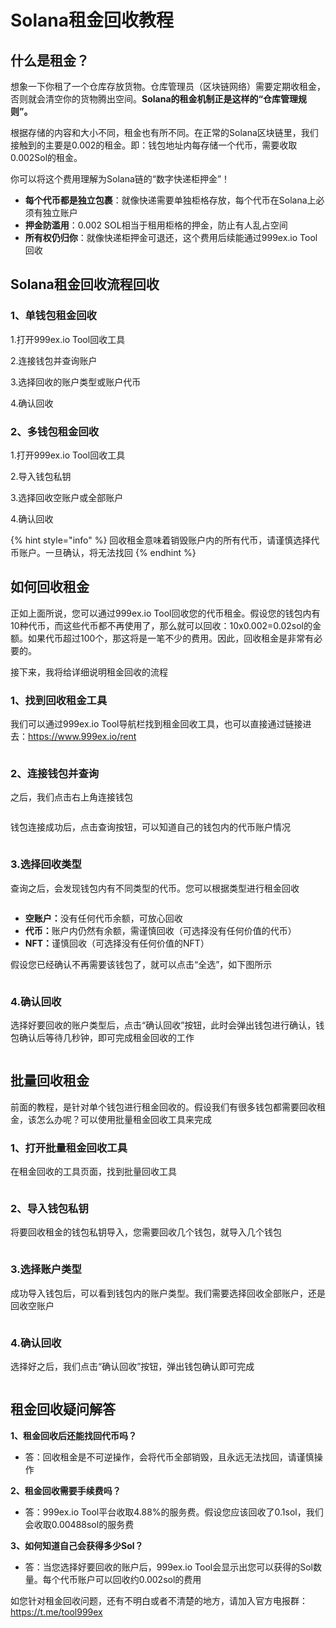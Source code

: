 # Solana租金回收教程

## 什么是租金？

想象一下你租了一个仓库存放货物。仓库管理员（区块链网络）需要定期收租金，否则就会清空你的货物腾出空间。**Solana的租金机制正是这样的“仓库管理规则”。**

根据存储的内容和大小不同，租金也有所不同。在正常的Solana区块链里，我们接触到的主要是0.002的租金。即：钱包地址内每存储一个代币，需要收取0.002Sol的租金。

你可以将这个费用理解为Solana链的“数字快递柜押金”！

* **每个代币都是独立包裹**：就像快递需要单独柜格存放，每个代币在Solana上必须有独立账户
* ​**押金防滥用**：0.002 SOL相当于租用柜格的押金，防止有人乱占空间
* ​**所有权仍归你**：就像快递柜押金可退还，这个费用后续能通过999ex.io Tool回收

## Solana租金回收流程回收

### 1、单钱包租金回收

1.打开999ex.io Tool回收工具

2.连接钱包并查询账户

3.选择回收的账户类型或账户代币

4.确认回收

### 2、多钱包租金回收

1.打开999ex.io Tool回收工具

2.导入钱包私钥

3.选择回收空账户或全部账户

4.确认回收

{% hint style="info" %}
回收租金意味着销毁账户内的所有代币，请谨慎选择代币账户。一旦确认，将无法找回
{% endhint %}

## 如何回收租金

正如上面所说，您可以通过999ex.io Tool回收您的代币租金。假设您的钱包内有10种代币，而这些代币都不再使用了，那么就可以回收：10x0.002=0.02sol的金额。如果代币超过100个，那这将是一笔不少的费用。因此，回收租金是非常有必要的。

接下来，我将给详细说明租金回收的流程

### 1、找到回收租金工具

我们可以通过999ex.io Tool导航栏找到租金回收工具，也可以直接通过链接进去：<https://www.999ex.io/rent>

<figure><img src="https://1885923539-files.gitbook.io/~/files/v0/b/gitbook-x-prod.appspot.com/o/spaces%2FnmLBiMxr5iATgeZGW8in%2Fuploads%2FVbWDEpYbZ89pwJ4cGt06%2F1.%E6%89%BE%E5%88%B0%E5%B7%A5%E5%85%B7.png?alt=media&#x26;token=2a34e066-b3e4-4414-bb5b-c898a04aae76" alt=""><figcaption></figcaption></figure>

### 2、连接钱包并查询

之后，我们点击右上角连接钱包

<figure><img src="https://1885923539-files.gitbook.io/~/files/v0/b/gitbook-x-prod.appspot.com/o/spaces%2FnmLBiMxr5iATgeZGW8in%2Fuploads%2FMjFuoeocQIBIsCRlQvfS%2F2.%E8%BF%9E%E6%8E%A5%E9%92%B1%E5%8C%85.png?alt=media&#x26;token=7876dcd3-c5c3-4614-ba8b-f2e6a29cf8a5" alt=""><figcaption></figcaption></figure>

钱包连接成功后，点击查询按钮，可以知道自己的钱包内的代币账户情况

<figure><img src="https://1885923539-files.gitbook.io/~/files/v0/b/gitbook-x-prod.appspot.com/o/spaces%2FnmLBiMxr5iATgeZGW8in%2Fuploads%2FvB35DKV76BVgP3BghuXf%2F3.%E6%9F%A5%E8%AF%A2%E8%B4%A6%E6%88%B7.png?alt=media&#x26;token=a150b0bb-aa7d-47b6-8872-dc5e68b5083f" alt=""><figcaption></figcaption></figure>

### 3.选择回收类型

查询之后，会发现钱包内有不同类型的代币。您可以根据类型进行租金回收

<figure><img src="https://1885923539-files.gitbook.io/~/files/v0/b/gitbook-x-prod.appspot.com/o/spaces%2FnmLBiMxr5iATgeZGW8in%2Fuploads%2FD3hhHRpbOQeUk8D8sZJN%2F4.%E9%80%89%E6%8B%A9%E5%9B%9E%E6%94%B6.png?alt=media&#x26;token=c01ae366-89ec-4189-a9d8-aa89473535a1" alt=""><figcaption></figcaption></figure>

* **空账户：**&#x6CA1;有任何代币余额，可放心回收
* **代币：**&#x8D26;户内仍然有余额，需谨慎回收（可选择没有任何价值的代币）
* **NFT：**&#x8C28;慎回收（可选择没有任何价值的NFT）

假设您已经确认不再需要该钱包了，就可以点击“全选”，如下图所示

<figure><img src="https://1885923539-files.gitbook.io/~/files/v0/b/gitbook-x-prod.appspot.com/o/spaces%2FnmLBiMxr5iATgeZGW8in%2Fuploads%2FsbeWZ5MPaUqP2pxnz2a3%2F5.%E5%85%A8%E9%80%89.png?alt=media&#x26;token=70c07d2a-ba06-46bb-93ca-b6e3c489e0bd" alt=""><figcaption></figcaption></figure>

### 4.确认回收

选择好要回收的账户类型后，点击“确认回收”按钮，此时会弹出钱包进行确认，钱包确认后等待几秒钟，即可完成租金回收的工作

<figure><img src="https://1885923539-files.gitbook.io/~/files/v0/b/gitbook-x-prod.appspot.com/o/spaces%2FnmLBiMxr5iATgeZGW8in%2Fuploads%2FKP02dyztKhYLSYfU5MtY%2F7.%E9%92%B1%E5%8C%85%E7%A1%AE%E8%AE%A4.png?alt=media&#x26;token=fe7ce035-3c1a-4b35-97d8-a2ac91d01c49" alt=""><figcaption></figcaption></figure>

## 批量回收租金

前面的教程，是针对单个钱包进行租金回收的。假设我们有很多钱包都需要回收租金，该怎么办呢？可以使用批量租金回收工具来完成

### 1、打开批量租金回收工具

在租金回收的工具页面，找到批量回收工具

<figure><img src="https://1885923539-files.gitbook.io/~/files/v0/b/gitbook-x-prod.appspot.com/o/spaces%2FnmLBiMxr5iATgeZGW8in%2Fuploads%2F41eAsYpyKAfZaejwHQXP%2F8.%E6%89%B9%E9%87%8F%E5%9B%9E%E6%94%B6.png?alt=media&#x26;token=da27bb9d-2e97-4616-80f8-6e8c94041bf5" alt=""><figcaption></figcaption></figure>

### 2、导入钱包私钥

将要回收租金的钱包私钥导入，您需要回收几个钱包，就导入几个钱包

<figure><img src="https://1885923539-files.gitbook.io/~/files/v0/b/gitbook-x-prod.appspot.com/o/spaces%2FnmLBiMxr5iATgeZGW8in%2Fuploads%2FIvVCNqa6i2dRUDYGcEWl%2F9.%E5%AF%BC%E5%85%A5%E7%A7%81%E9%92%A5.png?alt=media&#x26;token=ed2e581b-7761-4a7b-b43d-f0f3d1981189" alt=""><figcaption></figcaption></figure>

### 3.选择账户类型

成功导入钱包后，可以看到钱包内的账户类型。我们需要选择回收全部账户，还是回收空账户

<figure><img src="https://1885923539-files.gitbook.io/~/files/v0/b/gitbook-x-prod.appspot.com/o/spaces%2FnmLBiMxr5iATgeZGW8in%2Fuploads%2F6nO0HfEV148Vwlkgm8y3%2F10.%E9%80%89%E6%8B%A9%E8%B4%A6%E6%88%B7.png?alt=media&#x26;token=18b07d32-e086-4b58-9123-cba353bf3357" alt=""><figcaption></figcaption></figure>

### 4.确认回收

选择好之后，我们点击“确认回收”按钮，弹出钱包确认即可完成

<figure><img src="https://1885923539-files.gitbook.io/~/files/v0/b/gitbook-x-prod.appspot.com/o/spaces%2FnmLBiMxr5iATgeZGW8in%2Fuploads%2FqGmIrVoUk4iQ5N6vz9w6%2F11.%E7%A1%AE%E8%AE%A4%E5%9B%9E%E6%94%B6.png?alt=media&#x26;token=7695e2a7-877d-4d94-93ab-979d6ebd6339" alt=""><figcaption></figcaption></figure>

## 租金回收疑问解答

**1、租金回收后还能找回代币吗？**

* 答：回收租金是不可逆操作，会将代币全部销毁，且永远无法找回，请谨慎操作

**2、租金回收需要手续费吗？**

* 答：999ex.io Tool平台收取4.88%的服务费。假设您应该回收了0.1sol，我们会收取0.00488sol的服务费

**3、如何知道自己会获得多少Sol？**

* 答：当您选择好要回收的账户后，999ex.io Tool会显示出您可以获得的Sol数量。每个代币账户可以回收约0.002sol的费用

如您针对租金回收问题，还有不明白或者不清楚的地方，请加入官方电报群：<https://t.me/tool999ex>
